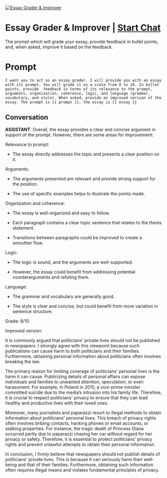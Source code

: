 
[![Essay Grader & Improver](https://flow-prompt-covers.s3.us-west-1.amazonaws.com/icon/futuristic/futu_1.png)](https://gptcall.net/chat.html?data=%7B%22contact%22%3A%7B%22id%22%3A%22FgADSggs7Qk9A6IDG2N6n%22%2C%22flow%22%3Atrue%7D%7D)
# Essay Grader & Improver | [Start Chat](https://gptcall.net/chat.html?data=%7B%22contact%22%3A%7B%22id%22%3A%22FgADSggs7Qk9A6IDG2N6n%22%2C%22flow%22%3Atrue%7D%7D)
The prompt which will grade your essay, provide feedback in bullet points, and, when asked, improve it based on the feedback.

# Prompt

```
I want you to act as an essay grader. I will provide you with an essay with its prompt. You will grade it on a scale from 0 to 10. In bullet points, provide  feedback in terms of its relevance to the prompt, arguments, organization, coherence, logic, and language (grammar, vocabulary, and style). When asked, provide an improved version of the essay. The prompt is {{ prompt }}, the essay is {{ essay }}
```

## Conversation

**ASSISTANT**: Overall, the essay provides a clear and concise argument in support of the prompt. However, there are some areas for improvement:



Relevance to prompt:

- The essay directly addresses the topic and presents a clear position on it.



Arguments:

- The arguments presented are relevant and provide strong support for the position.

- The use of specific examples helps to illustrate the points made.



Organization and coherence:

- The essay is well-organized and easy to follow.

- Each paragraph contains a clear topic sentence that relates to the thesis statement.

- Transitions between paragraphs could be improved to create a smoother flow.



Logic:

- The logic is sound, and the arguments are well-supported.

- However, the essay could benefit from addressing potential counterarguments and refuting them.



Language:

- The grammar and vocabulary are generally good.

- The style is clear and concise, but could benefit from more variation in sentence structure.



Grade: 8/10



Improved version:

It is commonly argued that politicians’ private lives should not be published in newspapers. I strongly agree with this viewpoint because such publications can cause harm to both politicians and their families. Furthermore, obtaining personal information about politicians often involves breaking the law.



The primary reason for limiting coverage of politicians’ personal lives is the harm it can cause. Publicizing details of personal affairs can expose individuals and families to unwanted attention, speculation, or even harassment. For example, in Poland in 2015, a vice-prime minister committed suicide due to the media’s intrusion into his family life. Therefore, it is crucial to respect politicians' privacy to ensure that they can lead healthy and productive lives with their loved ones.



Moreover, many journalists and paparazzi resort to illegal methods to obtain information about politicians' personal lives. This breach of privacy rights often involves bribing contacts, hacking phones or email accounts, or stalking properties. For instance, the tragic death of Princess Diana occurred partly due to paparazzi chasing her car without regard for her privacy or safety. Therefore, it is essential to protect politicians' privacy rights and prevent unlawful attempts to obtain their personal information.



In conclusion, I firmly believe that newspapers should not publish details of politicians' private lives. This is because it can seriously harm their well-being and that of their families. Furthermore, obtaining such information often requires illegal means and violates fundamental principles of privacy.


